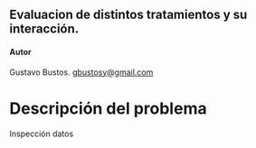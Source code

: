 ## Evaluacion de distintos tratamientos y su interacción.
#### Autor
Gustavo Bustos.
<gbustosy@gmail.com>

# Descripción del problema 
Inspección datos
